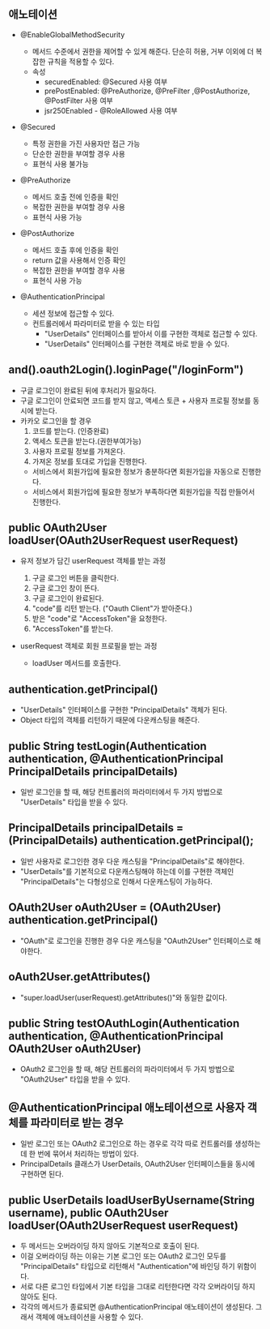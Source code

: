 ## 애노테이션

- @EnableGlobalMethodSecurity
  - 메서드 수준에서 권한을 제어할 수 있게 해준다.
      단순히 허용, 거부 이외에 더 복잡한 규칙을 적용할 수 있다.
  - 속성
    - securedEnabled: @Secured 사용 여부
    - prePostEnabled: @PreAuthorize, @PreFilter ,@PostAuthorize, @PostFilter 사용 여부
    - jsr250Enabled - @RoleAllowed 사용 여부

- @Secured
  - 특정 권한을 가진 사용자만 접근 가능
  - 단순한 권한을 부여할 경우 사용
  - 표현식 사용 불가능

- @PreAuthorize
  - 메서드 호출 전에 인증을 확인
  - 복잡한 권한을 부여할 경우 사용
  - 표현식 사용 가능

- @PostAuthorize
  - 메서드 호출 후에 인증을 확인
  - return 값을 사용해서 인증 확인
  - 복잡한 권한을 부여할 경우 사용
  - 표현식 사용 가능

- @AuthenticationPrincipal
  - 세션 정보에 접근할 수 있다.
  - 컨트롤러에서 파라미터로 받을 수 있는 타입
    - "UserDetails" 인터페이스를 받아서 이를 구현한 객체로 접근할 수 있다.
    - "UserDetails" 인터페이스를 구현한 객체로 바로 받을 수 있다.


## and().oauth2Login().loginPage("/loginForm")
  - 구글 로그인이 완료된 뒤에 후처리가 필요하다.
  - 구글 로그인이 안료되면 코드를 받지 않고, 액세스 토큰 + 사용자 프로필 정보를 동시에 받는다.
  - 카카오 로그인을 할 경우 
    1. 코드를 받는다. (인증완료)
    2. 액세스 토큰을 받는다.(권한부여가능)
    3. 사용자 프로필 정보를 가져온다.
    4. 가져온 정보를 토대로 가입을 진행한다.
      - 서비스에서 회원가입에 필요한 정보가 충분하다면 회원가입을 자동으로 진행한다.
      - 서비스에서 회원가입에 필요한 정보가 부족하다면 회원가입을 직접 만들어서 진행한다.
    
## public OAuth2User loadUser(OAuth2UserRequest userRequest) 

- 유저 정보가 담긴 userRequest 객체를 받는 과정
  1. 구글 로그인 버튼을 클릭한다.
  2. 구글 로그인 창이 뜬다.
  3. 구글 로그인이 완료된다.
  4. "code"를 리턴 받는다. ("Oauth Client"가 받아준다.)
  5. 받은 "code"로 "AccessToken"을 요청한다.
  6. "AccessToken"를 받는다.

- userRequest 객체로 회원 프로필을 받는 과정 
  - loadUser 메서드를 호출한다.

## authentication.getPrincipal()

- "UserDetails" 인터페이스를 구현한 "PrincipalDetails" 객체가 된다.
- Object 타입의 객체를 리턴하기 때문에 다운캐스팅을 해준다.


## public String testLogin(Authentication authentication, @AuthenticationPrincipal PrincipalDetails principalDetails)

- 일반 로그인을 할 때, 해당 컨트롤러의 파라미터에서 두 가지 방법으로 "UserDetails" 타입을 받을 수 있다.

## PrincipalDetails principalDetails = (PrincipalDetails) authentication.getPrincipal();

- 일반 사용자로 로그인한 경우 다운 캐스팅을 "PrincipalDetails"로 해야한다.
- "UserDetails"를 기본적으로 다운캐스팅해야 하는데 이를 구현한 객체인 "PrincipalDetails"는 다형성으로 인해서 다운캐스팅이 가능하다.

## OAuth2User oAuth2User = (OAuth2User) authentication.getPrincipal()

- "OAuth"로 로그인을 진행한 경우 다운 캐스팅을 "OAuth2User" 인터페이스로 해야한다.

## oAuth2User.getAttributes()

- "super.loadUser(userRequest).getAttributes()"와 동일한 값이다.

## public String testOAuthLogin(Authentication authentication, @AuthenticationPrincipal OAuth2User oAuth2User)

- OAuth2 로그인을 할 때, 해당 컨트롤러의 파라미터에서 두 가지 방법으로 "OAuth2User" 타입을 받을 수 있다.

## @AuthenticationPrincipal 애노테이션으로 사용자 객체를 파라미터로 받는 경우

- 일반 로그인 또는 OAuth2 로그인으로 하는 경우로 각각 따로 컨트롤러를 생성하는데 한 번에 묶어서 처리하는 방법이 있다.
- PrincipalDetails 클래스가 UserDetails, OAuth2User 인터페이스들을 동시에 구현하면 된다.

## public UserDetails loadUserByUsername(String username), public OAuth2User loadUser(OAuth2UserRequest userRequest)

- 두 메서드는 오버라이딩 하지 않아도 기본적으로 호출이 된다.
- 이걸 오버라이딩 하는 이유는 기본 로그인 또는 OAuth2 로그인 모두를 "PrincipalDetails" 타입으로 리턴해서 "Authentication"에 바인딩 하기 위함이다.
- 서로 다른 로그인 타입에서 기본 타입을 그대로 리턴한다면 각각 오버라이딩 하지 않아도 된다.
- 각각의 메서드가 종료되면 @AuthenticationPrincipal 애노테이션이 생성된다. 그래서 객체에 애노테이션을 사용할 수 있다.